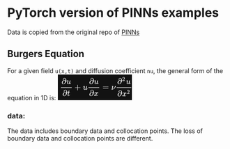 # PyTorch version of PINNs examples
Data is copied from the original repo of [PINNs](https://github.com/maziarraissi/PINNs)

## Burgers Equation
For a given field `u(x,t)` and diffusion coefficient `nu`, the general form of the equation in 1D is: ![image](assets\burgers_equ.png)

### data:
The data includes boundary data and collocation points. The loss of boundary data and collocation points are different.